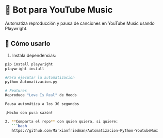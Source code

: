 # 🤖 Bot para YouTube Music

Automatiza reproducción y pausa de canciones en YouTube Music usando Playwright.

## 🚀 Cómo usarlo
1. Instala dependencias:
```bash
pip install playwright
playwright install

#Para ejecutar la automatizacion
python Automatizacion.py

# Features
Reproduce "Love Is Real" de Moods

Pausa automática a los 30 segundos

¡Hecho con pura sazón!

2. **Comparta el repo** con quien quiera, si quiere:
   ```bash
   https://github.com/Marxianfriedman/Automatizacion-Python-YoutubeMusic
